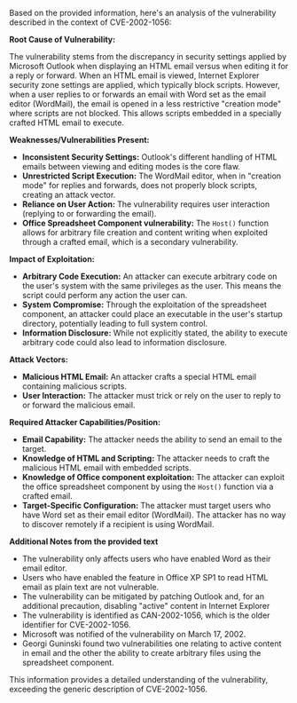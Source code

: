 Based on the provided information, here's an analysis of the vulnerability described in the context of CVE-2002-1056:

**Root Cause of Vulnerability:**

The vulnerability stems from the discrepancy in security settings applied by Microsoft Outlook when displaying an HTML email versus when editing it for a reply or forward. When an HTML email is viewed, Internet Explorer security zone settings are applied, which typically block scripts. However, when a user replies to or forwards an email with Word set as the email editor (WordMail), the email is opened in a less restrictive "creation mode" where scripts are not blocked. This allows scripts embedded in a specially crafted HTML email to execute.

**Weaknesses/Vulnerabilities Present:**

*   **Inconsistent Security Settings:** Outlook's different handling of HTML emails between viewing and editing modes is the core flaw.
*   **Unrestricted Script Execution:** The WordMail editor, when in "creation mode" for replies and forwards, does not properly block scripts, creating an attack vector.
*   **Reliance on User Action:** The vulnerability requires user interaction (replying to or forwarding the email).
*   **Office Spreadsheet Component vulnerability:** The `Host()` function allows for arbitrary file creation and content writing when exploited through a crafted email, which is a secondary vulnerability.

**Impact of Exploitation:**

*   **Arbitrary Code Execution:** An attacker can execute arbitrary code on the user's system with the same privileges as the user. This means the script could perform any action the user can.
*   **System Compromise:**  Through the exploitation of the spreadsheet component, an attacker could place an executable in the user's startup directory, potentially leading to full system control.
*   **Information Disclosure:** While not explicitly stated, the ability to execute arbitrary code could also lead to information disclosure.

**Attack Vectors:**

*   **Malicious HTML Email:** An attacker crafts a special HTML email containing malicious scripts.
*   **User Interaction:** The attacker must trick or rely on the user to reply to or forward the malicious email.

**Required Attacker Capabilities/Position:**

*   **Email Capability:** The attacker needs the ability to send an email to the target.
*   **Knowledge of HTML and Scripting:** The attacker needs to craft the malicious HTML email with embedded scripts.
*  **Knowledge of Office component exploitation:** The attacker can exploit the office spreadsheet component by using the `Host()` function via a crafted email.
*   **Target-Specific Configuration:** The attacker must target users who have Word set as their email editor (WordMail). The attacker has no way to discover remotely if a recipient is using WordMail.

**Additional Notes from the provided text**
*   The vulnerability only affects users who have enabled Word as their email editor.
*   Users who have enabled the feature in Office XP SP1 to read HTML email as plain text are not vulnerable.
*  The vulnerability can be mitigated by patching Outlook and, for an additional precaution, disabling "active" content in Internet Explorer
* The vulnerability is identified as CAN-2002-1056, which is the older identifier for CVE-2002-1056.
* Microsoft was notified of the vulnerability on March 17, 2002.
* Georgi Guninski found two vulnerabilities one relating to active content in email and the other the ability to create arbitrary files using the spreadsheet component.

This information provides a detailed understanding of the vulnerability, exceeding the generic description of CVE-2002-1056.